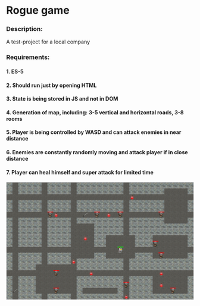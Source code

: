 # Rogue game
### Description:
A test-project for a local company


### Requirements:
#### 1. ES-5
#### 2. Should run just by opening HTML
#### 3. State is being stored in JS and not in DOM
#### 4. Generation of map, including: 3-5 vertical and horizontal roads, 3-8 rooms
#### 5. Player is being controlled by WASD and can attack enemies in near distance
#### 6. Enemies are constantly randomly moving and attack player if in close distance
#### 7. Player can heal himself and super attack for limited time 


![preview](preview.png)